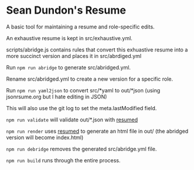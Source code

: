 # Sean Dundon's Resume

A basic tool for maintaining a resume and role-specific edits.

An exhaustive resume is kept in src/exhaustive.yml.

scripts/abridge.js contains rules that convert this exhuastive resume into a more succinct version and places it in src/abrdiged.yml

Run `npm run abridge` to generate src/abridged.yml.

Rename src/abridged.yml to create a new version for a specific role.

Run `npm run yaml2json` to convert src/*yaml to out/*json (using jsonrsume.org but I hate editing in JSON)

This will also use the git log to set the meta.lastModified field.

`npm run validate` will validate out/*.json with [resumed](https://github.com/rbardini/resumed)

`npm run render` uses [resumed](https://github.com/rbardini/resumed) to generate an html file in out/ (the abridged version will become index.html)

`npm run debridge` removes the generated src/abridge.yml file.

`npm run build` runs through the entire process.